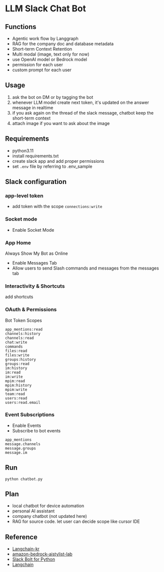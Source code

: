 # LLM Slack Chat Bot


## Functions
- Agentic work flow by Langgraph
- RAG for the company doc and database metadata
- Short-term Context Retention
- Multi modal (image, text only for now)
- use OpenAI model or Bedrock model
- permission for each user
- custom prompt for each user


## Usage
1. ask the bot on DM or by tagging the bot
2. whenever LLM model create next token, it's updated on the answer message in realtime
3. if you ask again on the thread of the slack message, chatbot keep the short-term context
4. attach image if you want to ask about the image

## Requirements
- python3.11
- install requirements.txt
- create slack app and add proper permissions
- set `.env` file by referring to .env_sample

## Slack configuration

### app-level token
- add token with the scope `connections:write`
### Socket mode
- Enable Socket Mode


### App Home
Always Show My Bot as Online
- Enable
Messages Tab
- Allow users to send Slash commands and messages from the messages tab

### Interactivity & Shortcuts
add shortcuts

### OAuth & Permissions
Bot Token Scopes
```
app_mentions:read
channels:history
channels:read
chat:write
commands
files:read
files:write
groups:history
groups:read
im:history
im:read
im:write
mpim:read
mpim:history
mpim:write
team:read
users:read
users:read.email
```


### Event Subscriptions
- Enable Events
- Subscribe to bot events
```
app_mentions
message.channels
message.groups
message.im
```

## Run
```shell
python chatbot.py
```

## Plan
- local chatbot for device automation
- personal AI assistant
- company chatbot (not updated here)
- RAG for source code. let user can decide scope like cursor IDE 


## Reference
- [Langchain-kr](https://github.com/teddylee777/langchain-kr)
- [amazon-bedrock-aistylist-lab](https://github.com/aws-samples/amazon-bedrock-aistylist-lab)
- [Slack Bolt for Python](https://tools.slack.dev/bolt-python/getting-started/)
- [Langchain](https://python.langchain.com/docs/introduction/)

